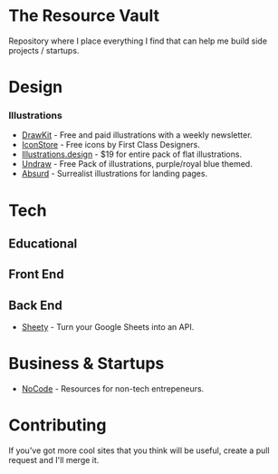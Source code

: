 # The Resource Vault

Repository where I place everything I find that can help me build side projects / startups.

# Design

### Illustrations

- [DrawKit](https://www.drawkit.io/) - Free and paid illustrations with a weekly newsletter.
- [IconStore](https://iconstore.co/) - Free icons by First Class Designers.
- [Illustrations.design](https://illustrations.design/) - \$19 for entire pack of flat illustrations.
- [Undraw](https://undraw.co/illustrations) - Free Pack of illustrations, purple/royal blue themed.
- [Absurd](https://absurd.design/) - Surrealist illustrations for landing pages.

# Tech

## Educational

## Front End

## Back End

- [Sheety](https://sheety.co/) - Turn your Google Sheets into an API.

# Business & Startups

- [NoCode](https://www.nocode.tech/) - Resources for non-tech entrepeneurs.

# Contributing

If you've got more cool sites that you think will be useful, create a pull request and I'll merge it.
